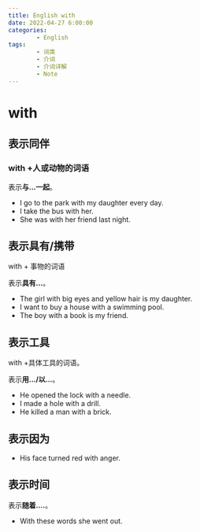 ```yaml
---
title: English with
date: 2022-04-27 6:00:00
categories:
        - English
tags:
        - 词类
        - 介词
        - 介词详解
        - Note
---
```


# with

## 表示同伴

### with +人或动物的词语

表示**与...一起**。

- I go to the park with my daughter every day.
- I take the bus with her.
- She was with her friend last night.

## 表示具有/携带

with + 事物的词语

表示**具有...**。

- The girl with big eyes and yellow hair is my daughter.
- I want to buy a house with a swimming pool.
- The boy with a book is my friend.

## 表示工具

with +具体工具的词语。

表示**用.../以...**。

- He opened the lock with a needle.
- I made a hole with a drill.
- He killed a man with a brick.

## 表示因为

- His face turned red with anger.

## 表示时间

表示**随着....**。

- With these words she went out.
